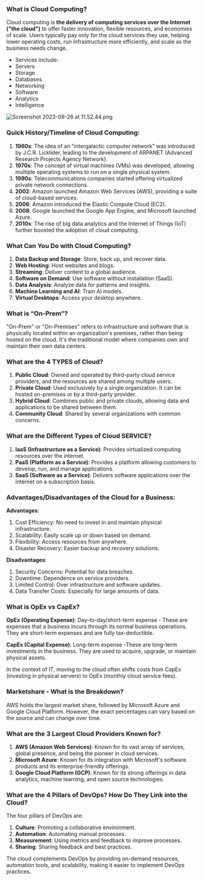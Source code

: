 ### What is Cloud Computing?

Cloud computing is **the delivery of computing services over the Internet ("the cloud")** to offer faster innovation, flexible resources, and economies of scale. Users typically pay only for the cloud services they use, helping lower operating costs, run infrastructure more efficiently, and scale as the business needs change.
- Services include:
- Servers
- Storage
- Databases
- Networking
- Software 
- Analytics
- Intelligence


![Screenshot 2023-09-26 at 11.52.44.png](..%2F..%2FDesktop%2FScreenshot%202023-09-26%20at%2011.52.44.png)
### Quick History/Timeline of Cloud Computing:

1. **1960s**: The idea of an "intergalactic computer network" was introduced by J.C.R. Licklider, leading to the development of ARPANET (Advanced Research Projects Agency Network).
2. **1970s**: The concept of virtual machines (VMs) was developed, allowing multiple operating systems to run on a single physical system.
3. **1990s**: Telecommunications companies started offering virtualized private network connections.
4. **2002**: Amazon launched Amazon Web Services (AWS), providing a suite of cloud-based services.
5. **2006**: Amazon introduced the Elastic Compute Cloud (EC2).
6. **2008**: Google launched the Google App Engine, and Microsoft launched Azure.
7. **2010s**: The rise of big data analytics and the Internet of Things (IoT) further boosted the adoption of cloud computing.

### What Can You Do with Cloud Computing?

1. **Data Backup and Storage**: Store, back up, and recover data.
2. **Web Hosting**: Host websites and blogs.
3. **Streaming**: Deliver content to a global audience.
4. **Software on Demand**: Use software without installation (SaaS).
5. **Data Analysis**: Analyze data for patterns and insights.
6. **Machine Learning and AI**: Train AI models.
7. **Virtual Desktops**: Access your desktop anywhere.

### What is “On-Prem”?

"On-Prem" or "On-Premises" refers to infrastructure and software that is physically located within an organization's premises, rather than being hosted on the cloud. It's the traditional model where companies own and maintain their own data centers.

### What are the 4 TYPES of Cloud?

1. **Public Cloud**: Owned and operated by third-party cloud service providers, and the resources are shared among multiple users.
2. **Private Cloud**: Used exclusively by a single organization. It can be hosted on-premises or by a third-party provider.
3. **Hybrid Cloud**: Combines public and private clouds, allowing data and applications to be shared between them.
4. **Community Cloud**: Shared by several organizations with common concerns.

### What are the Different Types of Cloud SERVICE?

1. **IaaS (Infrastructure as a Service)**: Provides virtualized computing resources over the internet.
2. **PaaS (Platform as a Service)**: Provides a platform allowing customers to develop, run, and manage applications.
3. **SaaS (Software as a Service)**: Delivers software applications over the internet on a subscription basis.

### Advantages/Disadvantages of the Cloud for a Business:

**Advantages**:
1. Cost Efficiency: No need to invest in and maintain physical infrastructure.
2. Scalability: Easily scale up or down based on demand.
3. Flexibility: Access resources from anywhere.
4. Disaster Recovery: Easier backup and recovery solutions.

**Disadvantages**:
1. Security Concerns: Potential for data breaches.
2. Downtime: Dependence on service providers.
3. Limited Control: Over infrastructure and software updates.
4. Data Transfer Costs: Especially for large amounts of data.

### What is OpEx vs CapEx?

**OpEx (Operating Expense)**: Day-to-day/short-term expense - These are expenses that a business incurs through its normal business operations. They are short-term expenses and are fully tax-deductible.

**CapEx (Capital Expense)**: Long-term expense -These are long-term investments in the business. They are used to acquire, upgrade, or maintain physical assets.

In the context of IT, moving to the cloud often shifts costs from CapEx (investing in physical servers) to OpEx (monthly cloud service fees).

### Marketshare - What is the Breakdown?

AWS holds the largest market share, followed by Microsoft Azure and Google Cloud Platform. However, the exact percentages can vary based on the source and can change over time.

### What are the 3 Largest Cloud Providers Known for?

1. **AWS (Amazon Web Services)**: Known for its vast array of services, global presence, and being the pioneer in cloud services.
2. **Microsoft Azure**: Known for its integration with Microsoft's software products and its enterprise-friendly offerings.
3. **Google Cloud Platform (GCP)**: Known for its strong offerings in data analytics, machine learning, and open source technologies.

### What are the 4 Pillars of DevOps? How Do They Link into the Cloud?

The four pillars of DevOps are:
1. **Culture**: Promoting a collaborative environment.
2. **Automation**: Automating manual processes.
3. **Measurement**: Using metrics and feedback to improve processes.
4. **Sharing**: Sharing feedback and best practices.

The cloud complements DevOps by providing on-demand resources, automation tools, and scalability, making it easier to implement DevOps practices.